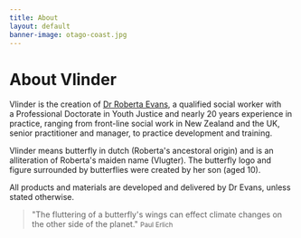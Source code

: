 ```yaml
---
title: About
layout: default
banner-image: otago-coast.jpg
---
```


# About Vlinder

Vlinder is the creation of [Dr Roberta Evans][profile], a qualified social worker with a Professional Doctorate in Youth Justice and nearly 20 years experience in practice, ranging from front-line social work in New Zealand and the UK, senior practitioner and manager, to practice development and training. 

Vlinder means butterfly in dutch (Roberta's ancestoral origin) and is an alliteration of Roberta's maiden name (Vlugter). The butterfly logo and figure surrounded by butterflies were created by her son (aged 10). 

All products and materials are developed and delivered by Dr Evans, unless stated otherwise. 

[profile]: http://uk.linkedin.com/pub/roberta-evans/25/b37/907


> "The fluttering of a butterfly's wings can effect climate changes on the other side of the planet."
> <small>Paul Erlich</small>
